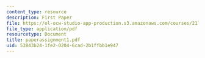 ```yaml
---
content_type: resource
description: First Paper
file: https://ol-ocw-studio-app-production.s3.amazonaws.com/courses/21l-701-literary-interpretation-interpreting-poetry-fall-2003/53843b241fe202046cad2b1ffbb1e947_paperassignment1.pdf
file_type: application/pdf
resourcetype: Document
title: paperassignment1.pdf
uid: 53843b24-1fe2-0204-6cad-2b1ffbb1e947
---
```

